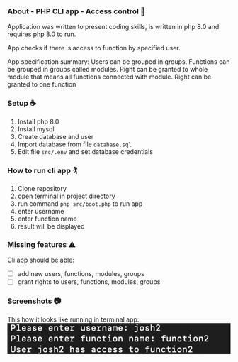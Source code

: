### About - PHP CLI app - Access control :closed_lock_with_key:

Application was written to present coding skills, is written in php 8.0 and requires php 8.0 to run.

App checks if there is access to function by specified user.

App specification summary:
Users can be grouped in groups.
Functions can be grouped in groups called modules.
Right can be granted to whole module that means all functions connected with module.
Right can be granted to one function

### Setup :coffee:
1. Install php 8.0
2. Install mysql
3. Create database and user
4. Import database from file `database.sql`
5. Edit file `src/.env` and set database credentials

### How to run cli app :golfing: 
1. Clone repository
2. open terminal in project directory
3. run command `php src/boot.php` to run app
4. enter username
5. enter function name
6. result will be displayed

### Missing features :warning:
Cli app should be able:
- [ ] add new users, functions, modules, groups
- [ ] grant rights to users, functions, modules, groups

### Screenshots :camera:

This how it looks like running in terminal app:
![](cli-app-screen1.png)